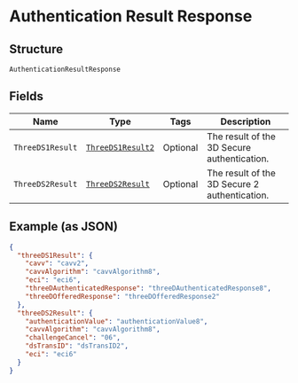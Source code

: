 
# Authentication Result Response

## Structure

`AuthenticationResultResponse`

## Fields

| Name | Type | Tags | Description |
|  --- | --- | --- | --- |
| `ThreeDS1Result` | [`ThreeDS1Result2`](../../doc/models/three-ds1-result-2.md) | Optional | The result of the 3D Secure authentication. |
| `ThreeDS2Result` | [`ThreeDS2Result`](../../doc/models/three-ds2-result.md) | Optional | The result of the 3D Secure 2 authentication. |

## Example (as JSON)

```json
{
  "threeDS1Result": {
    "cavv": "cavv2",
    "cavvAlgorithm": "cavvAlgorithm8",
    "eci": "eci6",
    "threeDAuthenticatedResponse": "threeDAuthenticatedResponse8",
    "threeDOfferedResponse": "threeDOfferedResponse2"
  },
  "threeDS2Result": {
    "authenticationValue": "authenticationValue8",
    "cavvAlgorithm": "cavvAlgorithm8",
    "challengeCancel": "06",
    "dsTransID": "dsTransID2",
    "eci": "eci6"
  }
}
```

